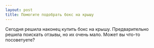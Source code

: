 ```yaml
---
layout: post 
title: Помогите подобрать бокс на крышу 
--- 
```

Сегодня решила наконец купить бокс на крышу. Предварительно решила поискать отзывы, но их очень мало. Может вы что-то посоветуете?